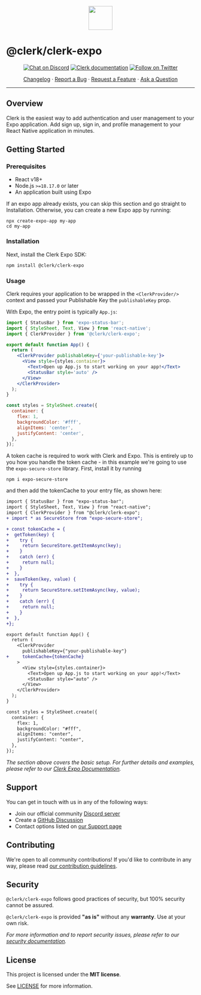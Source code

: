 <p align="center">
  <a href="https://clerk.com?utm_source=github&utm_medium=clerk_expo" target="_blank" rel="noopener noreferrer">
    <picture>
      <source media="(prefers-color-scheme: dark)" srcset="https://images.clerk.com/static/logo-dark-mode-400x400.png">
      <img src="https://images.clerk.com/static/logo-light-mode-400x400.png" height="64">
    </picture>
  </a>
  <br />
</p>

# @clerk/clerk-expo

<div align="center">

[![Chat on Discord](https://img.shields.io/discord/856971667393609759.svg?logo=discord)](https://clerk.com/discord)
[![Clerk documentation](https://img.shields.io/badge/documentation-clerk-green.svg)](https://beta.clerk.com/docs?utm_source=github&utm_medium=clerk_expo)
[![Follow on Twitter](https://img.shields.io/twitter/follow/ClerkDev?style=social)](https://twitter.com/intent/follow?screen_name=ClerkDev)

[Changelog](https://github.com/clerk/javascript/blob/main/packages/expo/CHANGELOG.md)
·
[Report a Bug](https://github.com/clerk/javascript/issues/new?assignees=&labels=needs-triage&projects=&template=BUG_REPORT.yml)
·
[Request a Feature](https://github.com/clerk/javascript/issues/new?assignees=&labels=feature-request&projects=&template=FEATURE_REQUEST.yml)
·
[Ask a Question](https://github.com/clerk/javascript/discussions)

</div>

---

## Overview

Clerk is the easiest way to add authentication and user management to your Expo application. Add sign up, sign in, and profile management to your React Native application in minutes.

## Getting Started

### Prerequisites

- React v18+
- Node.js `>=18.17.0` or later
- An application built using Expo

If an expo app already exists, you can skip this section and go straight to Installation.
Otherwise, you can create a new Expo app by running:

```
npx create-expo-app my-app
cd my-app
```

### Installation

Next, install the Clerk Expo SDK:

```sh
npm install @clerk/clerk-expo
```

### Usage

Clerk requires your application to be wrapped in the `<ClerkProvider/>` context and passed your Publishable Key the `publishableKey` prop.

With Expo, the entry point is typically `App.js`:

```jsx
import { StatusBar } from 'expo-status-bar';
import { StyleSheet, Text, View } from 'react-native';
import { ClerkProvider } from '@clerk/clerk-expo';

export default function App() {
  return (
    <ClerkProvider publishableKey={'your-publishable-key'}>
      <View style={styles.container}>
        <Text>Open up App.js to start working on your app!</Text>
        <StatusBar style='auto' />
      </View>
    </ClerkProvider>
  );
}

const styles = StyleSheet.create({
  container: {
    flex: 1,
    backgroundColor: '#fff',
    alignItems: 'center',
    justifyContent: 'center',
  },
});
```

A token cache is required to work with Clerk and Expo. This is entirely up to you how you handle the token cache - in this example we're going to use the `expo-secure-store` library. First, install it by running

```
npm i expo-secure-store
```

and then add the tokenCache to your entry file, as shown here:

```diff
import { StatusBar } from "expo-status-bar";
import { StyleSheet, Text, View } from "react-native";
import { ClerkProvider } from "@clerk/clerk-expo";
+ import * as SecureStore from "expo-secure-store";

+ const tokenCache = {
+  getToken(key) {
+    try {
+     return SecureStore.getItemAsync(key);
+    }
+    catch (err) {
+     return null;
+    }
+  },
+  saveToken(key, value) {
+    try {
+     return SecureStore.setItemAsync(key, value);
+    }
+    catch (err) {
+     return null;
+    }
+  },
+};

export default function App() {
  return (
    <ClerkProvider
      publishableKey={"your-publishable-key"}
+     tokenCache={tokenCache}
    >
      <View style={styles.container}>
        <Text>Open up App.js to start working on your app!</Text>
        <StatusBar style="auto" />
      </View>
    </ClerkProvider>
  );
}

const styles = StyleSheet.create({
  container: {
    flex: 1,
    backgroundColor: "#fff",
    alignItems: "center",
    justifyContent: "center",
  },
});

```

_The section above covers the basic setup. For further details and examples, please refer to our [Clerk Expo Documentation](https://beta.clerk.com/docs?utm_source=github&utm_medium=clerk_expo)._

## Support

You can get in touch with us in any of the following ways:

- Join our official community [Discord server](https://clerk.com/discord)
- Create a [GitHub Discussion](https://github.com/clerk/javascript/discussions)
- Contact options listed on [our Support page](https://clerk.com/support?utm_source=github&utm_medium=clerk_expo)

## Contributing

We're open to all community contributions! If you'd like to contribute in any way, please read [our contribution guidelines](https://github.com/clerk/javascript/blob/main/docs/CONTRIBUTING.md).

## Security

`@clerk/clerk-expo` follows good practices of security, but 100% security cannot be assured.

`@clerk/clerk-expo` is provided **"as is"** without any **warranty**. Use at your own risk.

_For more information and to report security issues, please refer to our [security documentation](https://github.com/clerk/javascript/blob/main/docs/SECURITY.md)._

## License

This project is licensed under the **MIT license**.

See [LICENSE](https://github.com/clerk/javascript/blob/main/packages/expo/LICENSE) for more information.
